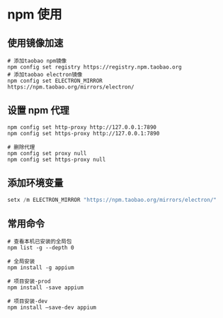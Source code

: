 # npm 使用

## 使用镜像加速

```shell
# 添加taobao npm镜像
npm config set registry https://registry.npm.taobao.org
# 添加taobao electron镜像
npm config set ELECTRON_MIRROR https://npm.taobao.org/mirrors/electron/
```

## 设置 npm 代理

```shell
npm config set http-proxy http://127.0.0.1:7890
npm config set https-proxy http://127.0.0.1:7890

# 删除代理
npm config set proxy null
npm config set https-proxy null
```

## 添加环境变量

```powershell
setx /m ELECTRON_MIRROR "https://npm.taobao.org/mirrors/electron/"
```

## 常用命令

```shell
# 查看本机已安装的全局包
npm list -g --depth 0

# 全局安装
npm install -g appium

# 项目安装-prod
npm install -save appium

# 项目安装-dev
npm install –save-dev appium
```
